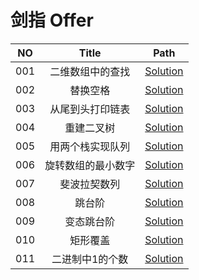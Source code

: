 # 剑指 Offer

| NO | Title | Path |
| :-: | :---: | :--: |
| 001 | 二维数组中的查找 | [Solution](./src/_001) |
| 002 | 替换空格 | [Solution](./src/_002) |
| 003 | 从尾到头打印链表 | [Solution](./src/_003) |
| 004 | 重建二叉树 | [Solution](./src/_004) |
| 005 | 用两个栈实现队列 | [Solution](./src/_005) |
| 006 | 旋转数组的最小数字 | [Solution](./src/_006) |
| 007 | 斐波拉契数列 | [Solution](./src/_007) |
| 008 | 跳台阶 | [Solution](./src/_008) |
| 009 | 变态跳台阶 | [Solution](./src/_009) |
| 010 | 矩形覆盖 | [Solution](./src/_010) |
| 011 | 二进制中1的个数 | [Solution](./src/_011) |

